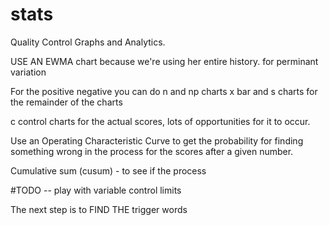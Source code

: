 # stats
Quality Control Graphs and Analytics.


USE AN EWMA chart because we're using her entire history. for perminant variation

For the positive negative you can do n and np charts
x bar and s charts for the remainder of the charts

c control charts for the actual scores, lots of opportunities for it to occur.

Use an Operating Characteristic Curve to get the probability for finding something wrong in the process for the scores after a given number.

Cumulative sum (cusum) - to see if the process

#TODO -- play with variable control limits

The next step is to FIND THE trigger words
